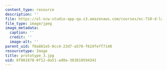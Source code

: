 ```yaml
---
content_type: resource
description: ''
file: https://ol-ocw-studio-app-qa.s3.amazonaws.com/courses/ec-710-d-lab-medical-technologies-for-the-developing-world-spring-2010/8f0818780f12da51ad0a383810594341_prototype_3.jpg
file_type: image/jpeg
image_metadata:
  caption: ''
  credit: ''
  image-alt: ''
parent_uid: f0a881e5-0cc4-23d7-a570-f619feff7140
resourcetype: Image
title: prototype_3.jpg
uid: 8f081878-0f12-da51-ad0a-383810594341
---
```

